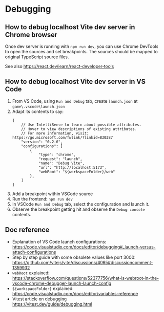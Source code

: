 # Debugging

## How to debug localhost Vite dev server in Chrome browser

Once dev server is running with `npm run dev`, you can use Chrome DevTools to open the sources and set breakpoints.
The sources should be mapped to original TypeScript source files.

See also https://react.dev/learn/react-developer-tools

## How to debug localhost Vite dev server in VS Code

1. From VS Code, using `Run and Debug` tab, create `launch.json` at `game\.vscode\launch.json`
2. Adapt its contents to say:
    ``` jsonc
    {
        // Use IntelliSense to learn about possible attributes.
        // Hover to view descriptions of existing attributes.
        // For more information, visit: https://go.microsoft.com/fwlink/?linkid=830387
        "version": "0.2.0",
        "configurations": [
            {
                "type": "chrome",
                "request": "launch",
                "name": "Debug Vite",
                "url": "http://localhost:5173",
                "webRoot": "${workspaceFolder}/web"
            },
        ]
    }
    ```
3. Add a breakpoint within VSCode source
4. Run the frontend: `npm run dev`
5. In VSCode `Run and Debug` tab, select the configuration and launch it.
6. Observe the breakpoint getting hit and observe the `Debug console` contents.

## Doc reference

- Explanation of VS Code launch configurations:  
  https://code.visualstudio.com/docs/editor/debugging#_launch-versus-attach-configurations
- Step by step guide with some obsolete values like port 3000:  
  https://github.com/vitejs/vite/discussions/4065#discussioncomment-1359932
- `webRoot` explained:  
  https://stackoverflow.com/questions/52377756/what-is-webroot-in-the-vscode-chrome-debugger-launch-launch-config
- `${workspaceFolder}` explained:  
  https://code.visualstudio.com/docs/editor/variables-reference
- Vitest article on debugging  
  https://vitest.dev/guide/debugging.html
